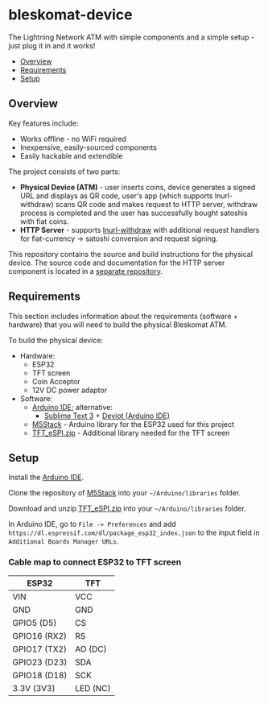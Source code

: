 # bleskomat-device

The Lightning Network ATM with simple components and a simple setup - just plug it in and it works!

* [Overview](#overview)
* [Requirements](#requirements)
* [Setup](#setup)


## Overview

Key features include:
* Works offline - no WiFi required
* Inexpensive, easily-sourced components
* Easily hackable and extendible

The project consists of two parts:
* __Physical Device (ATM)__ - user inserts coins, device generates a signed URL and displays as QR code, user's app (which supports lnurl-withdraw) scans QR code and makes request to HTTP server, withdraw process is completed and the user has successfully bought satoshis with fiat coins.
* __HTTP Server__ - supports [lnurl-withdraw](https://github.com/btcontract/lnurl-rfc/blob/master/lnurl-withdraw.md) with additional request handlers for fiat-currency -> satoshi conversion and request signing.

This repository contains the source and build instructions for the physical device. The source code and documentation for the HTTP server component is located in a [separate repository](https://github.com/samotari/bleskomat-server).


## Requirements

This section includes information about the requirements (software + hardware) that you will need to build the physical Bleskomat ATM. 

To build the physical device:
* Hardware:
	* ESP32
	* TFT screen
	* Coin Acceptor
	* 12V DC power adaptor
* Software:
	* [Arduino IDE](https://www.arduino.cc/en/Main/Software); alternative:
		* [Sublime Text 3](https://www.sublimetext.com/3) + [Deviot (Arduino IDE)](https://packagecontrol.io/packages/Deviot%20(Arduino%20IDE))
	* [M5Stack](https://github.com/m5stack/M5Stack) - Arduino library for the ESP32 used for this project
	* [TFT_eSPI.zip](https://github.com/samotari/bleskomat/tree/master/atm/libraries/TFT_eSPI.zip) - Additional library needed for the TFT screen


## Setup

Install the [Arduino IDE](https://www.arduino.cc/en/Main/Software).

Clone the repository of [M5Stack](https://github.com/m5stack/M5Stack) into your `~/Arduino/libraries` folder.

Download and unzip [TFT_eSPI.zip](https://github.com/samotari/bleskomat/tree/master/atm/libraries/TFT_eSPI.zip) into your `~/Arduino/libraries` folder.

In Arduino IDE, go to `File -> Preferences` and add `https://dl.espressif.com/dl/package_esp32_index.json` to the input field in `Additional Boards Manager URLs`.

### Cable map to connect ESP32 to TFT screen

|  ESP32       | TFT      |
|--------------|----------|
| VIN          | VCC      |
| GND          | GND      |
| GPIO5  (D5)  | CS       |
| GPIO16 (RX2) | RS       |
| GPIO17 (TX2) | AO (DC)  |
| GPIO23 (D23) | SDA      |
| GPIO18 (D18) | SCK      |
| 3.3V (3V3)   | LED (NC) |
